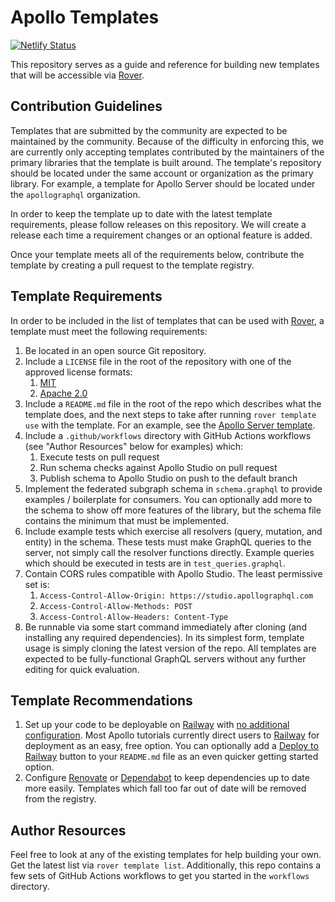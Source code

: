 # Apollo Templates

[![Netlify Status](https://api.netlify.com/api/v1/badges/127b7d4b-f18e-4224-8338-7fe427598569/deploy-status)](https://app.netlify.com/sites/apollo-templates/deploys)

This repository serves as a guide and reference for building new templates that will be accessible via [Rover].

## Contribution Guidelines

Templates that are submitted by the community are expected to be maintained by the community. Because of the difficulty in enforcing this, we are currently only accepting templates contributed by the maintainers of the primary libraries that the template is built around. The template's repository should be located under the same account or organization as the primary library. For example, a template for Apollo Server should be located under the `apollographql` organization.

In order to keep the template up to date with the latest template requirements, please follow releases on this repository. We will create a release each time a requirement changes or an optional feature is added.

Once your template meets all of the requirements below, contribute the template by creating a pull request to the template registry.

<!-- TODO: Link to registry -->

## Template Requirements

In order to be included in the list of templates that can be used with [Rover], a template must meet the following requirements:

1. Be located in an open source Git repository.
2. Include a `LICENSE` file in the root of the repository with one of the approved license formats:
   1. [MIT]
   2. [Apache 2.0]
3. Include a `README.md` file in the root of the repo which describes what the template does, and the next steps to take after running `rover template use` with the template. For an example, see the [Apollo Server template].
4. Include a `.github/workflows` directory with GitHub Actions workflows (see "Author Resources" below for examples) which:
   1. Execute tests on pull request
   2. Run schema checks against Apollo Studio on pull request
   3. Publish schema to Apollo Studio on push to the default branch
5. Implement the federated subgraph schema in `schema.graphql` to provide examples / boilerplate for consumers. You can optionally add more to the schema to show off more features of the library, but the schema file contains the minimum that must be implemented.
6. Include example tests which exercise all resolvers (query, mutation, and entity) in the schema. These tests must make GraphQL queries to the server, not simply call the resolver functions directly. Example queries which should be executed in tests are in `test_queries.graphql`.
7. Contain CORS rules compatible with Apollo Studio. The least permissive set is:
   1. `Access-Control-Allow-Origin: https://studio.apollographql.com`
   2. `Access-Control-Allow-Methods: POST`
   3. `Access-Control-Allow-Headers: Content-Type`
8. Be runnable via some start command immediately after cloning (and installing any required dependencies). In its simplest form, template usage is simply cloning the latest version of the repo. All templates are expected to be fully-functional GraphQL servers without any further editing for quick evaluation.

## Template Recommendations

1. Set up your code to be deployable on [Railway] with [no additional configuration](https://docs.railway.app/deploy/builds). Most Apollo tutorials currently direct users to [Railway] for deployment as an easy, free option. You can optionally add a [Deploy to Railway] button to your `README.md` file as an even quicker getting started option.
2. Configure [Renovate] or [Dependabot] to keep dependencies up to date more easily. Templates which fall too far out of date will be removed from the registry.

## Author Resources

Feel free to look at any of the existing templates for help building your own. Get the latest list via `rover template list`. Additionally, this repo contains a few sets of GitHub Actions workflows to get you started in the `workflows` directory.

[Rover]: https://github.com/apollographql/rover
[Apollo Server template]: https://github.com/apollographql/subgraph-template-javascript-apollo-server-boilerplate
[MIT]: https://opensource.org/licenses/MIT
[Apache 2.0]: https://opensource.org/licenses/Apache-2.0
[Railway]: https://railway.app
[Deploy to Railway]: https://railway.app/button
[Renovate]: https://docs.renovatebot.com
[Dependabot]: https://docs.github.com/en/code-security/supply-chain-security/keeping-your-dependencies-updated-automatically
